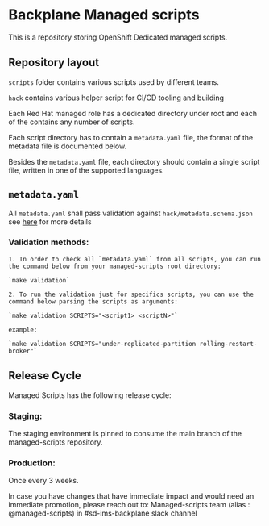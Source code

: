 # Backplane Managed scripts

This is a repository storing OpenShift Dedicated managed scripts.

## Repository layout

`scripts` folder contains various scripts used by different teams.

`hack` contains various helper script for CI/CD tooling and building

Each Red Hat managed role has a dedicated directory under root and each of the contains any number
of scripts.

Each script directory has to contain a `metadata.yaml` file, the format of the metadata file is
documented below.

Besides the `metadata.yaml` file, each directory should contain a single script file, written in one of
the supported languages.

## `metadata.yaml`

All `metadata.yaml` shall pass validation against `hack/metadata.schema.json` see [here](https://json-schema.org/) for more details

### Validation methods:

    1. In order to check all `metadata.yaml` from all scripts, you can run the command below from your managed-scripts root directory:

    `make validation`

    2. To run the validation just for specifics scripts, you can use the command below parsing the scripts as arguments:

    `make validation SCRIPTS="<script1> <scriptN>"`

    example:

    `make validation SCRIPTS="under-replicated-partition rolling-restart-broker"`


## Release Cycle

Managed Scripts has the following release cycle:

### Staging:

The staging environment is pinned to consume the main branch of the managed-scripts repository.

### Production:

Once every 3 weeks.

In case you have changes that have immediate impact and would need an immediate promotion, please reach out to:
Managed-scripts team (alias : @managed-scripts) in #sd-ims-backplane slack channel 
